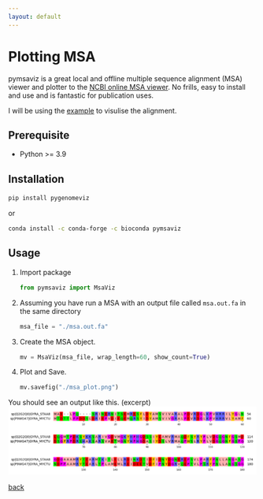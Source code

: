 ```yaml
---
layout: default
---
```


# Plotting MSA

pymsaviz is a great local and offline multiple sequence alignment (MSA) viewer and plotter to the [NCBI online MSA viewer](https://www.ncbi.nlm.nih.gov/projects/msaviewer/). No frills, easy to install and use and is fantastic for publication uses.

I will be using the [example](../basics/msa.md) to visulise the alignment.

## Prerequisite 

* Python >= 3.9

## Installation

```sh
pip install pygenomeviz
```

or

```sh
conda install -c conda-forge -c bioconda pymsaviz
```

## Usage


1. Import package
    ```python
    from pymsaviz import MsaViz
    ```

2. Assuming you have run a MSA with an output file called `msa.out.fa` in the same directory
    ```python
    msa_file = "./msa.out.fa"
    ```

3. Create the MSA object.
    ```python
    mv = MsaViz(msa_file, wrap_length=60, show_count=True)
    ```

4. Plot and Save.
    ```python
    mv.savefig("./msa_plot.png")
    ```

You should see an output like this. (excerpt)
![MSA plot](../images/msa/msa_plot_head.png)

[back](../)